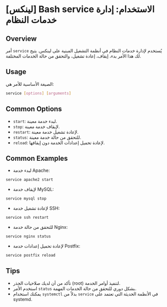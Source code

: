 # [لينكس] Bash service الاستخدام: إدارة خدمات النظام

## Overview
أمر `service` يُستخدم لإدارة خدمات النظام في أنظمة التشغيل المبنية على لينكس. يتيح لك هذا الأمر بدء، إيقاف، إعادة تشغيل، والتحقق من حالة الخدمات المختلفة.

## Usage
الصيغة الأساسية للأمر هي:
```bash
service [options] [arguments]
```

## Common Options
- `start`: لبدء خدمة معينة.
- `stop`: لإيقاف خدمة معينة.
- `restart`: لإعادة تشغيل خدمة معينة.
- `status`: للتحقق من حالة خدمة معينة.
- `reload`: لإعادة تحميل إعدادات الخدمة دون إيقافها.

## Common Examples
- لبدء خدمة Apache:
```bash
service apache2 start
```
- لإيقاف خدمة MySQL:
```bash
service mysql stop
```
- لإعادة تشغيل خدمة SSH:
```bash
service ssh restart
```
- للتحقق من حالة خدمة Nginx:
```bash
service nginx status
```
- لإعادة تحميل إعدادات خدمة Postfix:
```bash
service postfix reload
```

## Tips
- تأكد من أن لديك صلاحيات الجذر (root) لتنفيذ أوامر الخدمة.
- استخدم الأمر `status` بشكل دوري للتحقق من حالة الخدمات المهمة.
- يمكنك استخدام `systemctl` بدلاً من `service` في الأنظمة الحديثة التي تعتمد على systemd.